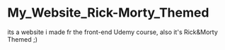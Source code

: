 # My_Website_Rick-Morty_Themed
its a website i made fr the front-end Udemy course, also it's Rick&amp;Morty Themed ;)
